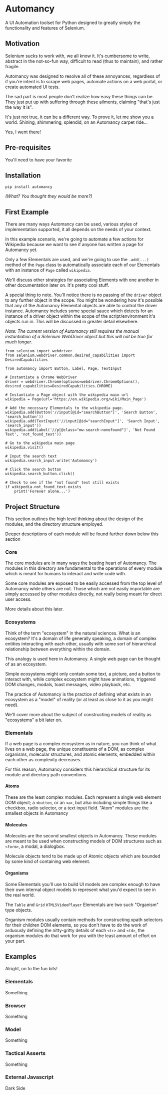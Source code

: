 # Automancy
A UI Automation toolset for Python designed to greatly simply the functionality and features of Selenium.

## Motivation
Selenium sucks to work with, we all know it.  It's cumbersome to write, abstract in the not-so-fun way, difficult to read (thus to maintain), and rather fragile.

Automancy was designed to resolve all of these annoyances, regardless of if you're intent is to scrape web pages, automate actions on a web portal, or create automated UI tests.

The sad part is most people don't realize how easy these things can be.  They just put up with suffering through these ailments, claiming "that's just the way it is".

It's just not true, it can be a different way.  To prove it, let me show you a world.  Shining, shimmering, splendid, on an Automancy carpet ride...

Yes, I went there!

## Pre-requisites
You'll need to have your favorite 

## Installation

    pip install automancy

_(What?  You thought they would be more?)_

## First Example
There are many ways Automancy can be used, various styles of implementation supported, it all depends on the needs of your context.

In this example scenario, we're going to automate a few actions for Wikipedia because we want to see if anyone has written a page for Automancy yet.

Only a few Elementals are used, and we're going to use the `.add(...)` method of the `Page` class to automatically associate each of our Elementals with an instance of `Page` called `wikipedia`.

We'll discuss other strategies for associating Elements with one another in other documentation later on.  It's pretty cool stuff.

A special thing to note.  You'll notice there is no passing of the `driver` object to any further object in the scope.  You might be wondering how it's possible that any of the Automancy Elemental objects are able to control the driver instance.  Automancy includes some special sauce which detects for an instance of a driver object within the scope of the script/environment it's objects run in.  This will be discussed in greater detail elsewhere.

_Note: The current version of Automancy still requires the manual instantiation of a Selenium WebDriver object but this will not be true for much longer._

    from selenium import webdriver
    from selenium.webdriver.common.desired_capabilities import DesiredCapabilities

    from automancy import Button, Label, Page, TextInput

    # Instantiate a Chrome WebDriver
    driver = webdriver.Chrome(options=webdriver.ChromeOptions(), desired_capabilities=DesiredCapabilities.CHROME)

    # Instantiate a Page object with the wikipedia main url
    wikipedia = Page(url='https://en.wikipedia.org/wiki/Main_Page')

    # Add the necessary Elementals to the wikipedia page.
    wikipedia.add(Button('//input[@id="searchButton"]', 'Search Button', 'search_button'))
    wikipedia.add(TextInput('//input[@id="searchInput"]', 'Search Input', 'search_input'))
    wikipedia.add(Label('//p[@class="mw-search-nonefound"]', 'Not Found Text', 'not_found_text'))

    # Go to the wikipedia main page
    wikipedia.visit()
    
    # Input the search text
    wikipedia.search_input.write('Automancy')
    
    # Click the search button
    wikipedia.search_button.click()
    
    # Check to see if the "not found" text still exists
    if wikipedia.not_found_text.exists
        print('Forever alone...')

## Project Structure
This section outlines the high level thinking about the design of the modules, and the directory structure employed.

Deeper descriptions of each module will be found further down below this section

### Core
The core modules are in many ways the beating heart of Automancy.  The modules in this directory are fundamental to the operations of every module which is meant for humans to interact and write code with.

Some core modules are exposed to be easily accessed from the top level of Automancy while others are not.  Those which are not easily importable are simply accessed by other modules directly, not really being meant for direct user access.

More details about this later.

### Ecosystems
Think of the term "ecosystem" in the natural sciences.  What is an ecosystem?  It's a domain of life generally speaking, a domain of complex entities interacting with each other, usually with some sort of hierarchical relationship between everything within the domain.

This analogy is used here in Automancy.  A single web page can be thought of as an ecosystem.

Simple ecosystems might only contain some text, a picture, and a button to interact with, while complex ecosystem might have animations, triggered DOM changes, modals, toast messages, video playback, etc.

The practice of Automancy is the practice of defining what exists in an ecosystem as a "model" of reality (or at least as close to it as you might need).

We'll cover more about the subject of constructing models of reality as "ecosystems" a bit later on.

### Elementals
If a web page is a complex ecosystem as in nature, you can think of what lives on a web page, the unique constituents of a DOM, as complex organisms, molecular structures, and atomic elements, embedded within each other as complexity decreases.

For this reason, Automancy considers this hierarchical structure for its module and directory path conventions.

#### Atoms
These are the least complex modules.  Each represent a single web element DOM object; a `<button`, or an `<a>`, but also including simple things like a checkbox, radio selector, or a text input field.  "Atom" modules are the smallest objects in Automancy

#### Molecules
Molecules are the second smallest objects in Automancy.  These modules are meant to be used when constructing models of DOM structures such as `<form>`, a modal, a dialogbox.

Molecule objects tend to be made up of Atomic objects which are bounded by some kind of containing web element.

#### Organisms
Some Elementals you'll use to build UI models are complex enough to have their own internal object models to represent what you'd expect to see in the real world.

The `Table` and `Grid` `HTML5VideoPlayer` Elementals are two such "Organism" type objects.

Organism modules usually contain methods for constructing xpath selectors for their children DOM elements, so you don't have to do the work of arduously defining the nitty-gritty details of each `<tr>` and `<td>`, the organism modules do that work for you with the least amount of effort on your part.  

## Examples
Alright, on to the fun bits!

### Elementals
Something

### Browser
Something

### Model
Something

### Tactical Asserts
Something

### External Javascript
Dark Side